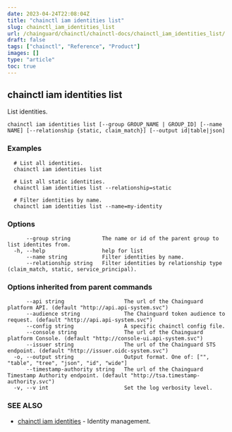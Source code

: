 ```yaml
---
date: 2023-04-24T22:08:04Z
title: "chainctl iam identities list"
slug: chainctl_iam_identities_list
url: /chainguard/chainctl/chainctl-docs/chainctl_iam_identities_list/
draft: false
tags: ["chainctl", "Reference", "Product"]
images: []
type: "article"
toc: true
---
```

## chainctl iam identities list

List identities.

```
chainctl iam identities list [--group GROUP_NAME | GROUP_ID] [--name NAME] [--relationship {static, claim_match}] [--output id|table|json]
```

### Examples

```
  # List all identities.
  chainctl iam identities list
  
  # List all static identities.
  chainctl iam identities list --relationship=static
  
  # Filter identities by name.
  chainctl iam identities list --name=my-identity
```

### Options

```
      --group string          The name or id of the parent group to list identites from.
  -h, --help                  help for list
      --name string           Filter identities by name.
      --relationship string   Filter identities by relationship type (claim_match, static, service_principal).
```

### Options inherited from parent commands

```
      --api string                   The url of the Chainguard platform API. (default "http://api.api-system.svc")
      --audience string              The Chainguard token audience to request. (default "http://api.api-system.svc")
      --config string                A specific chainctl config file.
      --console string               The url of the Chainguard platform Console. (default "http://console-ui.api-system.svc")
      --issuer string                The url of the Chainguard STS endpoint. (default "http://issuer.oidc-system.svc")
  -o, --output string                Output format. One of: ["", "table", "tree", "json", "id", "wide"]
      --timestamp-authority string   The url of the Chainguard Timestamp Authority endpoint. (default "http://tsa.timestamp-authority.svc")
  -v, --v int                        Set the log verbosity level.
```

### SEE ALSO

* [chainctl iam identities](/chainguard/chainctl/chainctl-docs/chainctl_iam_identities/)	 - Identity management.

